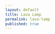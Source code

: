 ```yaml
---
layout: default
title: Lava Lamp
permalink: lava-lamp
published: true
---
```


<div class="lava-lamp-wrapper">
    <div class="top">
        <div class="cap"></div>
    </div>
    <div class="mid">
        <div class="glass-shadow"></div>
        <div class="glass">
            <div class="blob"></div>
            <div class="blob"></div>
            <div class="blob"></div>
            <div class="blob"></div>
            <div class="blob"></div>
            <div class="goop top-goop"></div>
            <div class="goop bot-goop"></div>
        </div>
    </div>
    <div class="upperBase">
        <div class="base"></div>
    </div>
    <div class="lowerBase">
        <div class="base"></div>
    </div>
</div>
